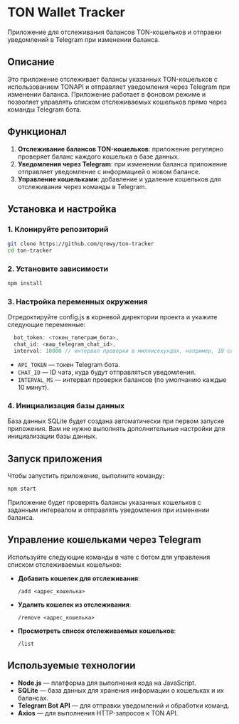 # TON Wallet Tracker

Приложение для отслеживания балансов TON-кошельков и отправки уведомлений в Telegram при изменении баланса.

## Описание

Это приложение отслеживает балансы указанных TON-кошельков с использованием TONAPI и отправляет уведомления через Telegram при изменении баланса. Приложение работает в фоновом режиме и позволяет управлять списком отслеживаемых кошельков прямо через команды Telegram бота.

## Функционал

1. **Отслеживание балансов TON-кошельков**: приложение регулярно проверяет баланс каждого кошелька в базе данных.
2. **Уведомления через Telegram**: при изменении баланса приложение отправляет уведомление с информацией о новом балансе.
3. **Управление кошельками**: добавление и удаление кошельков для отслеживания через команды в Telegram.

## Установка и настройка

### 1. Клонируйте репозиторий

```bash
git clone https://github.com/qrewy/ton-tracker
cd ton-tracker
```

### 2. Установите зависимости

```bash
npm install
```

### 3. Настройка переменных окружения

Отредоктируйте config.js в корневой директории проекта и укажите следующие переменные:

```js
  bot_token: <токен_телеграм_бота>,
  chat_id: <ваш_telegram_chat_id>,
  interval: 10000 // интервал проверки в миллисекундах, например, 10 секунд,
```

- `API_TOKEN` — токен Telegram бота.
- `CHAT_ID` — ID чата, куда будут отправляться уведомления.
- `INTERVAL_MS` — интервал проверки балансов (по умолчанию каждые 10 минут).

### 4. Инициализация базы данных

База данных SQLite будет создана автоматически при первом запуске приложения. Вам не нужно выполнять дополнительные настройки для инициализации базы данных.

## Запуск приложения

Чтобы запустить приложение, выполните команду:

```bash
npm start
```

Приложение будет проверять балансы указанных кошельков с заданным интервалом и отправлять уведомления при изменении баланса.

## Управление кошельками через Telegram

Используйте следующие команды в чате с ботом для управления списком отслеживаемых кошельков:

- **Добавить кошелек для отслеживания**:

  ```
  /add <адрес_кошелька>
  ```

- **Удалить кошелек из отслеживания**:

  ```
  /remove <адрес_кошелька>
  ```

- **Просмотреть список отслеживаемых кошельков**:

  ```
  /list
  ```

## Используемые технологии

- **Node.js** — платформа для выполнения кода на JavaScript.
- **SQLite** — база данных для хранения информации о кошельках и их балансах.
- **Telegram Bot API** — для отправки уведомлений и обработки команд.
- **Axios** — для выполнения HTTP-запросов к TON API.
